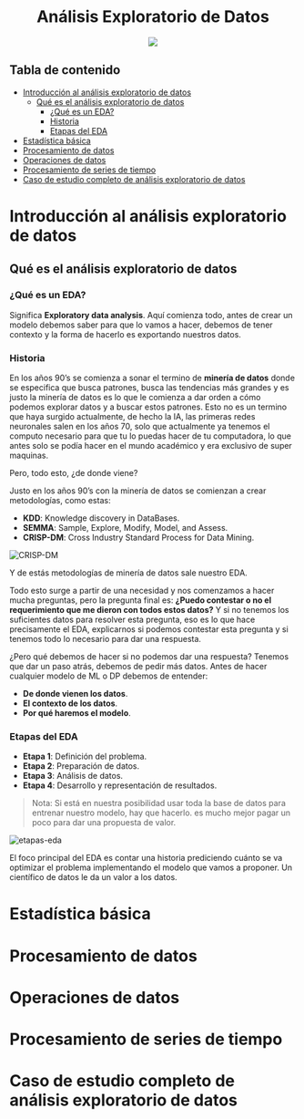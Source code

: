 <div align="center">
    <h1>Análisis Exploratorio de Datos</h1>
    <img src="https://imgur.com/m4KWSIa.png" width="">
</div>

## Tabla de contenido

- [Introducción al análisis exploratorio de datos](#introducción-al-análisis-exploratorio-de-datos)
  - [Qué es el análisis exploratorio de datos](#qué-es-el-análisis-exploratorio-de-datos)
    - [¿Qué es un EDA?](#qué-es-un-eda)
    - [Historia](#historia)
    - [Etapas del EDA](#etapas-del-eda)
- [Estadística básica](#estadística-básica)
- [Procesamiento de datos](#procesamiento-de-datos)
- [Operaciones de datos](#operaciones-de-datos)
- [Procesamiento de series de tiempo](#procesamiento-de-series-de-tiempo)
- [Caso de estudio completo de análisis exploratorio de datos](#caso-de-estudio-completo-de-análisis-exploratorio-de-datos)

# Introducción al análisis exploratorio de datos

## Qué es el análisis exploratorio de datos

### ¿Qué es un EDA?

Significa **Exploratory data analysis**. Aquí comienza todo, antes de crear un modelo debemos saber para que lo vamos a hacer, debemos de tener contexto y la forma de hacerlo es exportando nuestros datos.

### Historia

En los años 90’s se comienza a sonar el termino de **minería de datos** donde se especifica que busca patrones, busca las tendencias más grandes y es justo la minería de datos es lo que le comienza a dar orden a cómo podemos explorar datos y a buscar estos patrones. Esto no es un termino que haya surgido actualmente, de hecho la IA, las primeras redes neuronales salen en los años 70, solo que actualmente ya tenemos el computo necesario para que tu lo puedas hacer de tu computadora, lo que antes solo se podía hacer en el mundo académico y era exclusivo de super maquinas.

Pero, todo esto, ¿de donde viene?

Justo en los años 90’s con la minería de datos se comienzan a crear metodologías, como estas:

- **KDD**: Knowledge discovery in DataBases.
- **SEMMA**: Sample, Explore, Modify, Model, and Assess.
- **CRISP-DM**: Cross Industry Standard Process for Data Mining.

![CRISP-DM](https://imgur.com/xJTgpHU.png)

Y de estás metodologías de minería de datos sale nuestro EDA.

Todo esto surge a partir de una necesidad y nos comenzamos a hacer mucha preguntas, pero la pregunta final es: **¿Puedo contestar o no el requerimiento que me dieron con todos estos datos?** Y si no tenemos los suficientes datos para resolver esta pregunta, eso es lo que hace precisamente el EDA, explicarnos si podemos contestar esta pregunta y si tenemos todo lo necesario para dar una respuesta.

¿Pero qué debemos de hacer si no podemos dar una respuesta? Tenemos que dar un paso atrás, debemos de pedir más datos.
Antes de hacer cualquier modelo de ML o DP debemos de entender:

- **De donde vienen los datos**.
- **El contexto de los datos**.
- **Por qué haremos el modelo**.

### Etapas del EDA

- **Etapa 1**: Definición del problema.
- **Etapa 2**: Preparación de datos.
- **Etapa 3**: Análisis de datos.
- **Etapa 4**: Desarrollo y representación de resultados.

> Nota: Si está en nuestra posibilidad usar toda la base de datos para entrenar nuestro modelo, hay que hacerlo. es mucho mejor pagar un poco para dar una propuesta de valor.

![etapas-eda](https://imgur.com/2KLHcYT.png)

El foco principal del EDA es contar una historia prediciendo cuánto se va optimizar el problema implementando el modelo que vamos a proponer. Un científico de datos le da un valor a los datos.

# Estadística básica

# Procesamiento de datos

# Operaciones de datos

# Procesamiento de series de tiempo

# Caso de estudio completo de análisis exploratorio de datos
